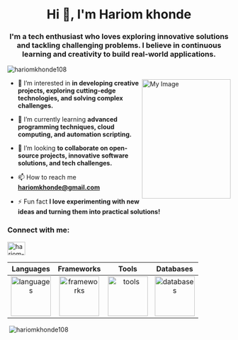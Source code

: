 <h1 align="center">Hi 👋, I'm Hariom khonde</h1>
<h3 align="center">I'm a tech enthusiast who loves exploring innovative solutions and tackling challenging problems. I believe in continuous learning and creativity to build real-world applications.</h3>

<p align="left"> <img src="https://komarev.com/ghpvc/?username=hariomkhonde108&label=Profile%20views&color=0e75b6&style=flat" alt="hariomkhonde108" /> </p>
<img align="right" src="https://drive.google.com/uc?export=view&id=1tD0cbRxuFdTyNgZ2d6ARVnkyPu-Pw5ss" alt="My Image"height="270" width="200"/>



- 👀 I’m interested in **in developing creative projects, exploring cutting-edge technologies, and solving complex challenges.**

- 🌱 I’m currently learning **advanced programming techniques, cloud computing, and automation scripting.**

- 💞️ I’m looking **to collaborate on open-source projects, innovative software solutions, and tech challenges.**

- 📫 How to reach me **hariomkhonde@gmail.com**

- ⚡ Fun fact **I love experimenting with new ideas and turning them into practical solutions!**

<h3 align="left">Connect with me:</h3>
<p align="left">
  <a href="https://www.linkedin.com/in/hariom-khonde" target="_blank">
    <img align="center" src="https://raw.githubusercontent.com/rahuldkjain/github-profile-readme-generator/master/src/images/icons/Social/linked-in-alt.svg" alt="hariom-khonde" height="30" width="40" />
  </a>
</p>


| Languages | Frameworks | Tools |  Databases | 
|:---------:|:------------------:|:---:|:---------:|
| <img src="https://skillicons.dev/icons?i=c,cpp,python,javascript,matlab,html,css&perline=4" alt="languages" height="90"/> | <img src="https://skillicons.dev/icons?i=react,tailwind,vite,express,nextjs,bootstrap&perline=5" alt="frameworks" height="90"/> | <img src="https://skillicons.dev/icons?i=postman,docker,git,bash,kali,figma,linux&perline=4" alt="tools" height="90"/>| <img src="https://skillicons.dev/icons?i=mongo,mysql&perline=2" alt="databases" height="90"/> |

<p>&nbsp;<img align="center" src="https://github-readme-stats.vercel.app/api?username=hariomkhonde108&show_icons=true&locale=en" alt="hariomkhonde108" /></p>
